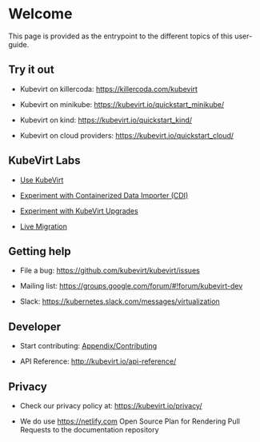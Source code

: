 
# Welcome

This page is provided as the entrypoint to the different topics of this user-guide.

## Try it out

- Kubevirt on killercoda: <https://killercoda.com/kubevirt>

- Kubevirt on minikube: <https://kubevirt.io/quickstart_minikube/>

- Kubevirt on kind: <https://kubevirt.io/quickstart_kind/>

- Kubevirt on cloud providers: <https://kubevirt.io/quickstart_cloud/>

## KubeVirt Labs

- [Use KubeVirt](https://kubevirt.io/labs/kubernetes/lab1.html)

- [Experiment with Containerized Data Importer (CDI)](https://kubevirt.io/labs/kubernetes/lab2.html)

- [Experiment with KubeVirt Upgrades](https://kubevirt.io/labs/kubernetes/lab3.html)

- [Live Migration](https://kubevirt.io/labs/kubernetes/migration.html)

## Getting help

- File a bug: <https://github.com/kubevirt/kubevirt/issues>

- Mailing list: <https://groups.google.com/forum/#!forum/kubevirt-dev>

- Slack: <https://kubernetes.slack.com/messages/virtualization>

## Developer

- Start contributing: [Appendix/Contributing](./appendix/contributing.md)

- API Reference: <http://kubevirt.io/api-reference/>

## Privacy

- Check our privacy policy at: <https://kubevirt.io/privacy/>

- We do use <https://netlify.com> Open Source Plan for Rendering Pull
  Requests to the documentation repository

